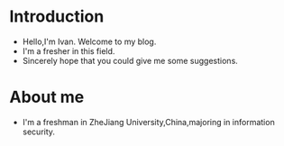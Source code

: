 # Introduction #
+ Hello,I'm Ivan. Welcome to my blog.
+ I'm a fresher in this field.
+ Sincerely hope that you could give me some suggestions.
# About me #
+ I'm a freshman in ZheJiang University,China,majoring in information security.



